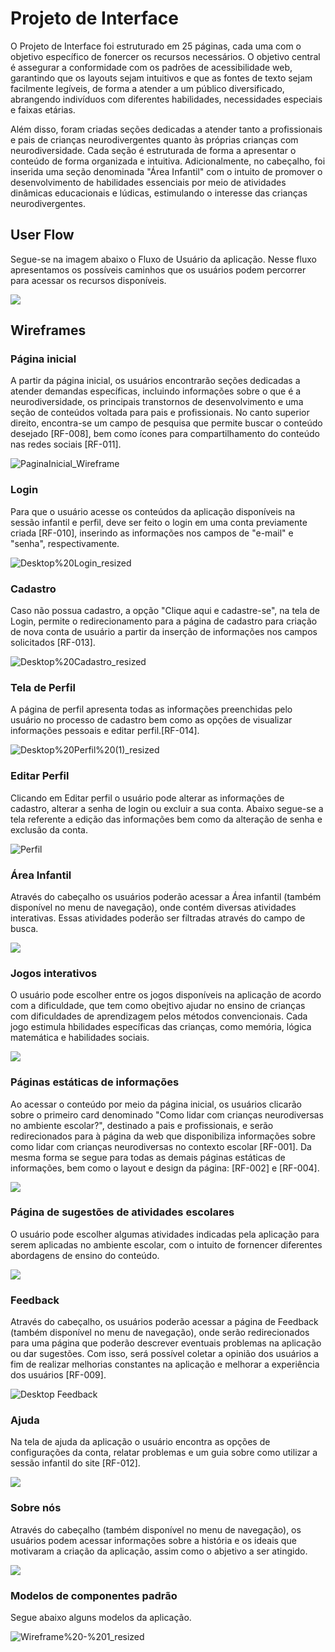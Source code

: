 # Projeto de Interface

O Projeto de Interface foi estruturado em 25 páginas, cada uma com o objetivo específico de fonercer os recursos necessários. O objetivo central é assegurar a conformidade com os padrões de acessibilidade web, garantindo que os layouts sejam intuitivos e que as fontes de texto sejam facilmente legíveis, de forma a atender a um público diversificado, abrangendo indivíduos com diferentes habilidades, necessidades especiais e faixas etárias.

Além disso, foram criadas seções dedicadas a atender tanto a profissionais e pais de crianças neurodivergentes quanto às próprias crianças com neurodiversidade. Cada seção é estruturada de forma a apresentar o conteúdo de forma organizada e intuitiva. Adicionalmente, no cabeçalho, foi inserida uma seção denominada "Área Infantil" com o intuito de promover o desenvolvimento de habilidades essenciais por meio de atividades dinâmicas educacionais e lúdicas, estimulando o interesse das crianças neurodivergentes.

## User Flow

Segue-se na imagem abaixo o Fluxo de Usuário da aplicação. Nesse fluxo apresentamos os possíveis caminhos que os usuários podem percorrer para acessar  os recursos disponíveis.

<img src="https://github.com/ICEI-PUC-Minas-PMV-SI/pmv-si-2023-2-pe1-t2-neurodiversidade/assets/112666344/a446948f-341a-4699-9d47-1ea7e10cb128">



## Wireframes

### Página inicial

A partir da página inicial, os usuários encontrarão seções dedicadas a atender demandas específicas, incluindo informações sobre o que é a neurodiversidade, os principais transtornos de desenvolvimento e uma seção de conteúdos voltada para pais e profissionais. No canto superior direito, encontra-se um campo de pesquisa que permite buscar o conteúdo desejado [RF-008], bem como ícones para compartilhamento do conteúdo nas redes sociais
[RF-011].

![PaginaInicial_Wireframe](https://github.com/ICEI-PUC-Minas-PMV-SI/pmv-si-2023-2-pe1-t2-neurodiversidade/assets/89950149/40fce231-eee1-4f66-b85e-2117d5b5ce39)

### Login

Para que o usuário acesse os conteúdos da aplicação disponíveis na sessão infantil e perfil, deve ser feito o login em uma conta previamente criada [RF-010], inserindo as informações nos campos de "e-mail" e "senha", respectivamente. 


![Desktop%20Login_resized](https://github.com/ICEI-PUC-Minas-PMV-SI/pmv-si-2023-2-pe1-t2-neurodiversidade/assets/109616789/110e9378-abb4-4d99-a3d0-475dbce5bf4c)


### Cadastro

Caso não possua cadastro, a opção "Clique aqui e cadastre-se", na tela de Login, permite o redirecionamento para a página de cadastro para criação de nova conta de usuário a partir da inserção de informações nos campos solicitados [RF-013].

![Desktop%20Cadastro_resized](https://github.com/ICEI-PUC-Minas-PMV-SI/pmv-si-2023-2-pe1-t2-neurodiversidade/assets/109616789/69e1c2b5-8d67-4ac9-9d8a-02629c81794d)

### Tela de Perfil

A página de perfil apresenta todas as informações preenchidas pelo usuário no processo de cadastro bem como as opções de visualizar informações pessoais e editar perfil.[RF-014].

![Desktop%20Perfil%20(1)_resized](https://github.com/ICEI-PUC-Minas-PMV-SI/pmv-si-2023-2-pe1-t2-neurodiversidade/assets/109616789/5c514437-a118-4c6a-a7a0-d060776b2fb8)



### Editar Perfil

Clicando em Editar perfil o usuário pode alterar as informações de cadastro, alterar a senha de login ou excluir a sua conta. Abaixo segue-se a tela referente a edição das informações bem como da alteração de senha e exclusão da conta.

![Perfil](https://github.com/ICEI-PUC-Minas-PMV-SI/pmv-si-2023-2-pe1-t2-neurodiversidade/assets/109616789/f5d6ae49-e625-42da-86f1-5393e7f1cace)


### Área Infantil

Através do cabeçalho os usuários poderão acessar a Área infantil (também disponível no menu de navegação), onde contém diversas atividades interativas. Essas atividades poderão ser filtradas através do campo de busca.

<img src="https://github.com/ICEI-PUC-Minas-PMV-SI/pmv-si-2023-2-pe1-t2-neurodiversidade/assets/112666344/9aa7c1dc-e61c-43d1-b276-492b02147157">

### Jogos interativos

O usuário pode escolher entre os jogos disponíveis na aplicação de acordo com a dificuldade, que tem como obejtivo ajudar no ensino de crianças com dificuldades de aprendizagem pelos métodos convencionais. Cada jogo estimula hbilidades específicas das crianças, como memória, lógica matemática e habilidades sociais.

<img src="https://github.com/ICEI-PUC-Minas-PMV-SI/pmv-si-2023-2-pe1-t2-neurodiversidade/assets/112666344/a9fd019e-b8c5-4cc9-8a6a-b70ab68f9f75">

### Páginas estáticas de informações


Ao acessar o conteúdo por meio da página inicial, os usuários clicarão sobre o primeiro card denominado "Como lidar com crianças neurodiversas no ambiente escolar?", destinado a pais e profissionais, e serão redirecionados para à página da web que disponibiliza informações sobre como lidar com crianças neurodiversas no contexto escolar [RF-001]. Da mesma forma se segue para todas as demais páginas estáticas de informações, bem como o layout e design da página: [RF-002] e [RF-004].

<div>
<img src="https://github.com/ICEI-PUC-Minas-PMV-SI/pmv-si-2023-2-pe1-t2-neurodiversidade/assets/112666344/3cbb91c1-3033-45e0-842c-85a2da0e04b1">
</div>

<!--
### Página sobre como lidar com crianças neurodiversas no ambiente familiar

O segundo card, identificado por "Como lidar com crianças neurodiversas no ambiente familiar?", disponibiliza informações sobre como lidar com crianças neurodiversas no contexto familiar [RF-004].

![contexto-familiar-RF-004](https://github.com/ICEI-PUC-Minas-PMV-SI/pmv-si-2023-2-pe1-t2-neurodiversidade/assets/89950149/a15decf4-96e9-49e6-a427-4831e73115a1)

### Página sobre como identificar a neurodivergência na infância

O terceiro card, intitulado "Como identificar a neurodivergência na infância?", oferece informações que auxiliam na identificação de possíveis crianças neurodiversas [RF-002].

![identificação_neurodiversos](https://github.com/ICEI-PUC-Minas-PMV-SI/pmv-si-2023-2-pe1-t2-neurodiversidade/assets/89950149/598709d1-51c6-47f7-98a7-40ccf06d718a)
-->


### Página de sugestões de atividades escolares

O usuário pode escolher algumas atividades indicadas pela aplicação para serem aplicadas no ambiente escolar, com o intuito de fornencer diferentes abordagens de ensino do conteúdo.

<img src="https://github.com/ICEI-PUC-Minas-PMV-SI/pmv-si-2023-2-pe1-t2-neurodiversidade/assets/112666344/89734ebe-41cf-468b-9dd3-58a3d6d2789e">


### Feedback

Através do cabeçalho, os usuários poderão acessar a página de Feedback (também disponível no menu de navegação), onde serão redirecionados para uma página que poderão descrever eventuais problemas na aplicação ou dar sugestões. Com isso, será possível coletar a opinião dos usuários a fim de realizar melhorias constantes na aplicação e melhorar a experiência dos usuários [RF-009].

![Desktop Feedback](https://github.com/ICEI-PUC-Minas-PMV-SI/pmv-si-2023-2-pe1-t2-neurodiversidade/assets/99815953/2a6799cf-01fd-4bd0-9e2d-b64ae42de179)


### Ajuda

Na tela de ajuda da aplicação o usuário encontra as opções de configurações da conta, relatar problemas e um guia sobre como utilizar a sessão infantil do site [RF-012].

<img src="https://github.com/ICEI-PUC-Minas-PMV-SI/pmv-si-2023-2-pe1-t2-neurodiversidade/assets/112666344/caf26841-c676-4771-8316-fad2d05eec5a">

### Sobre nós

Através do cabeçalho (também disponível no menu de navegação), os usuários podem acessar informações sobre a história e os ideais que motivaram a criação da aplicação, assim como o abjetivo a ser atingido.

<img src="https://github.com/ICEI-PUC-Minas-PMV-SI/pmv-si-2023-2-pe1-t2-neurodiversidade/assets/112666344/a59b3df0-19f2-4d27-b97e-4406e58ca0c5">


### Modelos de componentes padrão

Segue abaixo alguns modelos da aplicação.

![Wireframe%20-%201_resized](https://github.com/ICEI-PUC-Minas-PMV-SI/pmv-si-2023-2-pe1-t2-neurodiversidade/assets/109616789/c77b1f94-65cc-41c0-a458-10e075508883)

